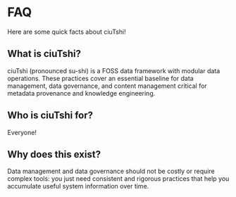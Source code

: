# FAQ

Here are some quick facts about ciuTshi!

## What is ciuTshi?

ciuTshi (pronounced su-shi) is a FOSS data framework with modular data operations. These practices cover an essential baseline for data management, data governance, and content management critical for metadata provenance and knowledge engineering.

## Who is ciuTshi for?

Everyone!

## Why does this exist?

Data management and data governance should not be costly or require complex tools: you just need consistent and rigorous practices that help you accumulate useful system information over time.
